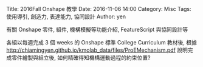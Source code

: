Title: 2016Fall Onshape 教學
Date: 2016-11-06 14:00
Category: Misc
Tags: 使用導引, 創造力, 表達能力, 協同設計
Author: yen

有關 Onshape 零件, 組件, 機構模擬等功能介紹, FeatureScript 與協同設計等

<!-- PELICAN_END_SUMMARY -->

各組以每週完成 3 個 weeks 的 Onshape 標準 College Curriculum 教材後, 根據 <a href="http://chiamingyen.github.io/kmolab_data/files/ProEMechanism.pdf">http://chiamingyen.github.io/kmolab_data/files/ProEMechanism.pdf</a> 說明完成零件繪製與組立後,  如何精確得知機構運動過程的約束位置?